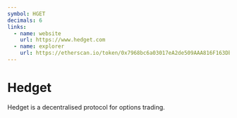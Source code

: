 ```yaml
---
symbol: HGET
decimals: 6
links:
  - name: website
    url: https://www.hedget.com
  - name: explorer
    url: https://etherscan.io/token/0x7968bc6a03017eA2de509AAA816F163Db0f35148
---
```


# Hedget

Hedget is a decentralised protocol for options trading.
